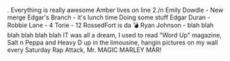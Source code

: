 .
Everything is really awesome
Amber lives on line 2./n
Emily Dowdle - New merge
Edgar's Branch - it's lunch time
Doing some stuff
Edgar Duran -
Robbie Lane - 4
Torie - 12
RossedFort is da 💣
Ryan Johnson - blah blah blah blah blah blah
IT was all a dream, I used to read "Word Up" magazine,
Salt n Peppa and Heavy D up in the limousine,
hangin pictures on my wall every Saturday
Rap Attack, Mr. MAGIC MARLEY MAR!
